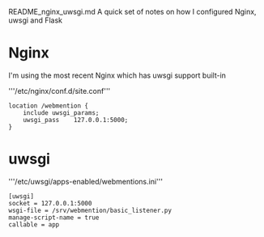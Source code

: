 README_nginx_uwsgi.md
A quick set of notes on how I configured Nginx, uwsgi and Flask

Nginx
=====
I'm using the most recent Nginx which has uwsgi support built-in

'''/etc/nginx/conf.d/site.conf'''

    location /webmention {
        include uwsgi_params;
        uwsgi_pass    127.0.0.1:5000;
    }

uwsgi
=====
'''/etc/uwsgi/apps-enabled/webmentions.ini'''

    [uwsgi]
    socket = 127.0.0.1:5000
    wsgi-file = /srv/webmention/basic_listener.py
    manage-script-name = true
    callable = app 
